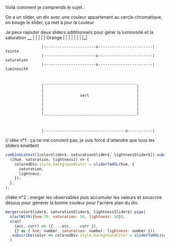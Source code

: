 Voilà comment je comprends le sujet :

On a un slider, un div avec une couleur appartenant au cercle chromatique, on bouge le slider, ça met à jour la couleur

Je peux rajouter deux sliders additionnels pour gérer la luminosité et la saturation
********************\_\_********************
| |
| |
| Orange |
| |
| |
| |
|********************\_********************|

                    |-----------------------o------------------------| teinte
                    |-----------------------o------------------------| saturation
                    |-----------------------o------------------------| luminosité


                    __________________________________________
                    |                                         |
                    |                                         |
                    |                vert                     |
                    |                                         |
                    |                                         |
                    |                                         |
                    |_________________________________________|



                    |------------------------------------o-----------|

// idée n°1 : ça ne me convient pas, je suis forcé d'attendre que tous les sliders emettent

```js
combineLatest([colorSlider$, saturationSlider$, lightnessSlider$]).subscribe(
  ([hue, saturation, lightness]) => {
    coloredDiv.style.backgroundColor = sliderToHSL(hue, {
      saturation,
      lightness,
    });
  },
);
```

//idée n°2 : merger les observables puis accumuler les valeurs et souscrire dessus pour générer la bonne couleur pour l'arrière plan du div.

```js
merge(colorSlider$, saturationSlider$, lightnessSlider$).pipe(
  startWith({hue:70, saturation: 50, lightness: 50}),
  scan(
    (acc, curr) => ({ ...acc, ...curr }),
    {} as { hue: number, saturation: number, lightness: number }))
  .subscribe(color => coloredDiv.style.backgroundColor = sliderToHSL(color.hue, {saturation: color.saturation, lightness: color.lightness})
  )
```
